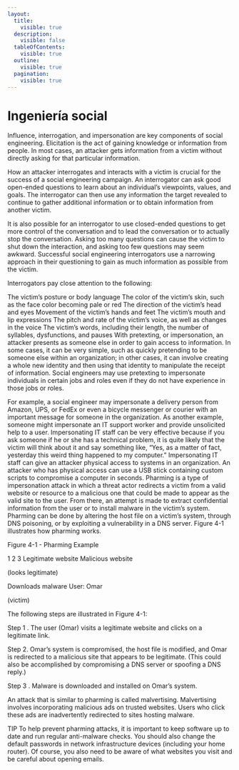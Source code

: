 ```yaml
---
layout:
  title:
    visible: true
  description:
    visible: false
  tableOfContents:
    visible: true
  outline:
    visible: true
  pagination:
    visible: true
---
```


# Ingeniería social

Influence, interrogation, and impersonation are key components of social engineering. Elicitation is the act of gaining knowledge or information from people. In most cases, an attacker gets information from a victim without directly asking for that particular information.

How an attacker interrogates and interacts with a victim is crucial for the success of a social engineering campaign. An interrogator can ask good open-ended questions to learn about an individual’s viewpoints, values, and goals. The interrogator can then use any information the target revealed to continue to gather additional information or to obtain information from another victim.

It is also possible for an interrogator to use closed-ended questions to get more control of the conversation and to lead the conversation or to actually stop the conversation. Asking too many questions can cause the victim to shut down the interaction, and asking too few questions may seem awkward. Successful social engineering interrogators use a narrowing approach in their questioning to gain as much information as possible from the victim.

Interrogators pay close attention to the following:

The victim’s posture or body language The color of the victim’s skin, such as the face color becoming pale or red The direction of the victim’s head and eyes Movement of the victim’s hands and feet The victim’s mouth and lip expressions The pitch and rate of the victim’s voice, as well as changes in the voice The victim’s words, including their length, the number of syllables, dysfunctions, and pauses With pretexting, or impersonation, an attacker presents as someone else in order to gain access to information. In some cases, it can be very simple, such as quickly pretending to be someone else within an organization; in other cases, it can involve creating a whole new identity and then using that identity to manipulate the receipt of information. Social engineers may use pretexting to impersonate individuals in certain jobs and roles even if they do not have experience in those jobs or roles.

For example, a social engineer may impersonate a delivery person from Amazon, UPS, or FedEx or even a bicycle messenger or courier with an important message for someone in the organization. As another example, someone might impersonate an IT support worker and provide unsolicited help to a user. Impersonating IT staff can be very effective because if you ask someone if he or she has a technical problem, it is quite likely that the victim will think about it and say something like, “Yes, as a matter of fact, yesterday this weird thing happened to my computer.” Impersonating IT staff can give an attacker physical access to systems in an organization. An attacker who has physical access can use a USB stick containing custom scripts to compromise a computer in seconds. Pharming is a type of impersonation attack in which a threat actor redirects a victim from a valid website or resource to a malicious one that could be made to appear as the valid site to the user. From there, an attempt is made to extract confidential information from the user or to install malware in the victim’s system. Pharming can be done by altering the host file on a victim’s system, through DNS poisoning, or by exploiting a vulnerability in a DNS server. Figure 4-1 illustrates how pharming works.

Figure 4-1 - Pharming Example

1 2 3 Legitimate website Malicious website

(looks legitimate)

Downloads malware User: Omar

(victim)

The following steps are illustrated in Figure 4-1:

Step 1 . The user (Omar) visits a legitimate website and clicks on a legitimate link.

Step 2. Omar’s system is compromised, the host file is modified, and Omar is redirected to a malicious site that appears to be legitimate. (This could also be accomplished by compromising a DNS server or spoofing a DNS reply.)

Step 3 . Malware is downloaded and installed on Omar’s system.

An attack that is similar to pharming is called malvertising. Malvertising involves incorporating malicious ads on trusted websites. Users who click these ads are inadvertently redirected to sites hosting malware.

TIP To help prevent pharming attacks, it is important to keep software up to date and run regular anti-malware checks. You should also change the default passwords in network infrastructure devices (including your home router). Of course, you also need to be aware of what websites you visit and be careful about opening emails.
